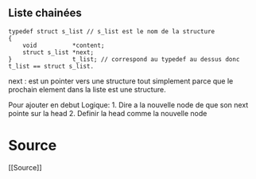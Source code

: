 ## Liste chainées

```
typedef struct s_list // s_list est le nom de la structure
{
	void          *content;
	struct s_list *next;
}                 t_list; // correspond au typedef au dessus donc t_list == struct s_list.
```

next : est un pointer vers une structure tout simplement parce que le prochain element dans la liste est une structure.

Pour ajouter en debut
Logique:
	1. Dire a la nouvelle node de que son next pointe sur la head
	2. Definir la head comme la nouvelle node
# Source 
[[Source]]